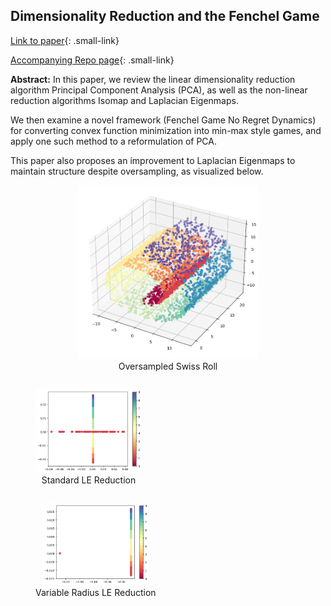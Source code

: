 ## Dimensionality Reduction and the Fenchel Game

[Link to paper](../pdf/REU_draft.pdf){: .small-link}

[Accompanying Repo page](/REU_Repo_page){: .small-link}


**Abstract:** In this paper, we review the linear dimensionality reduction algorithm Principal Component Analysis (PCA), as well as the non-linear reduction algorithms Isomap and Laplacian Eigenmaps. 

We then examine a novel framework (Fenchel Game No Regret Dynamics) for converting convex function minimization into min-max style games, and apply one such method to a reformulation of PCA. 

This paper also proposes an improvement to Laplacian Eigenmaps to maintain structure despite oversampling, as visualized below.

<p align="center">
  <figure style="text-align: center;">
    <img src="../images/REU_Media2/SwissRollREUOversampled.png" alt="Alt Text 1" width="290"/>
    <figcaption> Oversampled Swiss Roll </figcaption>
  </figure>

  <figure style="display: inline-block; text-align: center;">
    <img src="../images/REU_Media2/SwissRollREUoversstd.png" alt="Standard LE Reduction" width="170"/>
    <figcaption>Standard LE Reduction </figcaption>
  </figure>

  <figure style="display: inline-block; text-align: center;">
    <img src="../images/REU_Media2/SwissRollREUoversvarrad.png" alt="Variable Radius LE Reduction" width="170"/>
    <figcaption> Variable Radius LE Reduction </figcaption>
  </figure>
</p>

<!--
### 1. PCA

Principal Component Analysis

```javascript
if (isAwesome){
  return true
}
```

### 2. Laplacian Eigenmaps

### 3. Isomap

<img src="images/dummy_thumbnail.jpg?raw=true"/>

### 4. Provide a basis for further data collection through surveys or experiments

Sed ut perspiciatis unde omnis iste natus error sit voluptatem accusantium doloremque laudantium, totam rem aperiam, eaque ipsa quae ab illo inventore veritatis et quasi architecto beatae vitae dicta sunt explicabo. 

For more details see [GitHub Flavored Markdown](https://guides.github.com/features/mastering-markdown/).
-->

